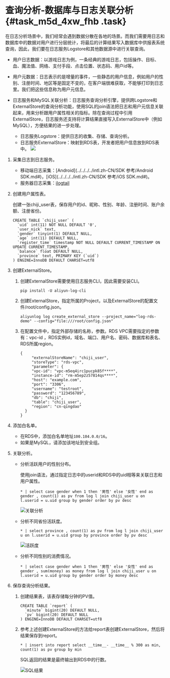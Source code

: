 # 查询分析-数据库与日志关联分析 {#task_m5d_4xw_fhb .task}

在日志分析场景中，我们经常会遇到数据分散在各地的场景。而我们需要用日志和数据库中的数据对用户进行分层统计，将最后的计算结果写入数据库中供报表系统查询，因此，我们要在日志服务Logstore和其他数据源中进行关联查询。

-   用户日志数据：以游戏日志为例，一条经典的游戏日志，包括操作、目标、血、魔法值、网络、支付手段、点击位置、状态码、用户id等。
-   用户元数据：日志表示的是增量的事件，一些静态的用户信息，例如用户的性别、注册时间、地区等是固定不变的，在客户端很难获取，不能够打印到日志里。我们把这些信息称为用户元信息。
-   日志服务和MySQL关联分析：日志服务查询分析引擎，提供跨Logstore和ExternalStore的查询分析功能，使用SQL的join语法把日志和用户元信息关联起来，用来分析跟用户属性相关的指标。除在查询过程中引用ExternalStore，日志服务还支持将计算结果直接写入ExternalStore中（例如MySQL），方便结果的进一步处理。

    -   日志服务Logstore：提供日志的收集、存储、查询分析。
    -   日志服务ExternalStore：映射到RDS表，开发者把用户信息放到RDS表中。
    ![](http://static-aliyun-doc.oss-cn-hangzhou.aliyuncs.com/assets/img/149430/156894908441587_zh-CN.png)


1.  采集日志到日志服务。 
    -   移动端日志采集：[Android](../../../../intl.zh-CN/SDK 参考/Android SDK.md#)，[iOS](../../../../intl.zh-CN/SDK 参考/iOS SDK.md#)。
    -   服务器日志采集：[ilogtail](../../../../intl.zh-CN/数据采集/Logtail采集/简介/Logtail简介.md#)
2.  创建用户属性表。 

    创建一张chiji\_user表，保存用户的id、昵称、性别、年龄、注册时间、账户余额、注册省份。

    ``` {#codeblock_sms_hjn_9ud}
    CREATE TABLE `chiji_user` ( 
      `uid` int(11) NOT NULL DEFAULT '0', 
      `user_nick` text, 
      `gender` tinyint(1) DEFAULT NULL, 
      `age` int(11) DEFAULT NULL, 
      `register_time` timestamp NOT NULL DEFAULT CURRENT_TIMESTAMP ON UPDATE CURRENT_TIMESTAMP, 
      `balance` float DEFAULT NULL, 
      `province` text, PRIMARY KEY (`uid`) 
    ) ENGINE=InnoDB DEFAULT CHARSET=utf8
    ```

3.  创建ExternalStore。 
    1.  创建ExternalStore需要使用日志服务CLI，因此需要安装CLI。

        ``` {#codeblock_g5n_ens_326}
        pip install -U aliyun-log-cli
        ```

    2.  创建ExternalStore，指定所属的Project，以及ExternalStore的配置文件/root/config.json。

        ``` {#codeblock_a9z_nsp_bui}
        aliyunlog log create_external_store --project_name="log-rds-demo" --config="file:///root/config.json" 
        ```

    3.  在配置文件中，指定外部存储的名称，参数。RDS VPC需要指定的参数有：vpc-id ，RDS实例id，域名、端口、用户名、密码、数据库和表名、RDS所属region。

        ``` {#codeblock_87w_nko_3m9}
        { 
             "externalStoreName": "chiji_user", 
             "storeType": "rds-vpc", 
             "parameter": { 
             "vpc-id": "vpc-m5eq4irc1pucpk85f****", 
             "instance-id": "rm-m5ep2z57814qs****", 
             "host": "example.com", 
             "port": "3306", 
             "username": "testroot", 
             "password": "123456789", 
             "db": "chiji", 
             "table": "chiji_user", 
             "region": "cn-qingdao" 
          } 
        }
        ```

4.  添加白名单。 
    -   在RDS中，添加白名单地址`100.104.0.0/16`。
    -   如果是MySQL，请添加该地址到安全组。
5.  关联分析。 
    -   分析活跃用户的性别分布。

        使用join语法，通过指定日志中的userid和RDS中的uid相等来关联日志和用户属性。

        ``` {#codeblock_n6r_d70_nna}
        * | select case gender when 1 then '男性' else '女性' end as gender , count(1) as pv from log l join chiji_user u on l.userid = u.uid group by gender order by pv desc
        ```

        ![关联分析](http://static-aliyun-doc.oss-cn-hangzhou.aliyuncs.com/assets/img/149430/156894908541594_zh-CN.png)

    -   分析不同省份活跃度。

        ``` {#codeblock_hgl_in0_k1y}
        * | select province , count(1) as pv from log l join chiji_user u on l.userid = u.uid group by province order by pv desc
        ```

        ![活跃度](http://static-aliyun-doc.oss-cn-hangzhou.aliyuncs.com/assets/img/149430/156894908541596_zh-CN.png)

    -   分析不同性别的消费情况。

        ``` {#codeblock_p52_6zo_2mv}
        * | select case gender when 1 then '男性' else '女性' end as gender , sum(money) as money from log l join chiji_user u on l.userid = u.uid group by gender order by money desc
        ```

6.  保存查询分析结果。 
    1.  创建结果表，该表存储每分钟的PV值。

        ``` {#codeblock_q06_9au_vwn}
        CREATE TABLE `report` ( 
          `minute` bigint(20) DEFAULT NULL, 
          `pv` bigint(20) DEFAULT NULL 
        ) ENGINE=InnoDB DEFAULT CHARSET=utf8
        ```

    2.  参考上述创建ExternalStore的方法给report表创建ExternalStore，然后将结果保存到report。

        ``` {#codeblock_vww_tz6_qw0}
        * | insert into report select __time__- __time__ % 300 as min, count(1) as pv group by min
        ```

        SQL返回的结果是最终输出到RDS中的行数。

        ![SQL结果](http://static-aliyun-doc.oss-cn-hangzhou.aliyuncs.com/assets/img/149430/156894908541597_zh-CN.png)


